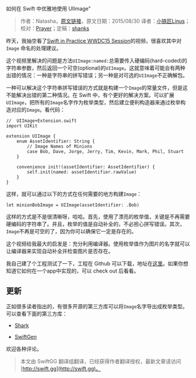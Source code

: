 如何在 Swift 中优雅地使用 UIImage"

> 作者：Natasha，[原文链接](http://natashatherobot.com/non-optional-uiimage-named-swift/)，原文日期：2015/08/30
> 译者：[小铁匠Linus](http://weibo.com/linusling)；校对：[Prayer](http://www.futantan.com)；定稿：[shanks](http://codebuild.me/)
  








昨天，我抽空看了[Swift in Practice WWDC15 Session](https://developer.apple.com/videos/wwdc/2015/?id=411)的视频，很喜欢其中对 `Image` 命名的处理建议。

这个视频里解决的问题是方法`UIImage:named:`总需要传入硬编码(hard-coded)的字符串参数，然后返回一个可空(optional)的`UIImage`。这就意味着可能会有两种出错的情况：一种是字符串的拼写错误；另一种是对可选的`UIImage`不正确解包。



一种可以解决这个字符串拼写错误的方式就是构建一个`Image`的常量文件，但是这不能解决出错的第二种情况。在 Swift 中，有个更好的解决方案。可以扩展`UIImage`，把所有的`Image`名字作为枚举类型，然后建立便利构造器来通过枚举构造对应的`Image`。看代码：

    
    //  UIImage+Extension.swift
    import UIKit
    
    extension UIImage {
        enum AssetIdentifier: String {
            // Image Names of Minions
            case Bob, Dave, Jorge, Jerry, Tim, Kevin, Mark, Phil, Stuart
        }
        
        convenience init!(assetIdentifier: AssetIdentifier) {
            self.init(named: assetIdentifier.rawValue)
        }
    }

这样，就可以通过以下的方式在任何需要的地方构建`Image`：

    
    let minionBobImage = UIImage(assetIdentifier: .Bob)

这样的方式是不是很清晰呀，哈哈。首先，使用了漂亮的枚举值，关键是不再需要硬编码的字符串了。并且，枚举的值是自动补全的，不必担心拼写错误。其次，`Image`不再是可空的了，因为你可以确保它一定是存在的。

这个视频给我最大的启发是：充分利用编译器。使用枚举值作为图片的名字就可以让编译器来实现自动补全并检查图片是否存在。

我自己建了个工程测试了一下，工程在 Github 可以下载，地址在[这里](https://github.com/NatashaTheRobot/ImageNamingInSwift)。如果你想知道它如何在一个app中实现的，可以 check out 后看看。

## 更新

正如很多读者指出的，有很多开源的第三方库可以将`Image`名字导出成枚举类型。
可以查看下面的第三方库：

* [Shark](https://github.com/kaandedeoglu/Shark)

* [SwiftGen](https://github.com/AliSoftware/SwiftGen)

欢迎各种评论。

> 本文由 SwiftGG 翻译组翻译，已经获得作者翻译授权，最新文章请访问 [http://swift.gg](http://swift.gg)。